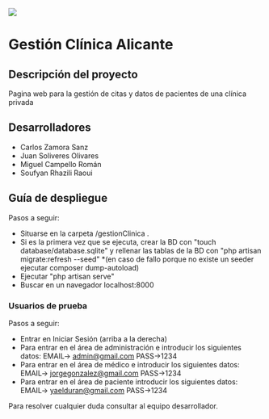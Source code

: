 ![](http://ilemiprojects.com/Altamira/wp-content/uploads/2016/10/banner-home-3.jpg)

# Gestión Clínica Alicante 

## Descripción del proyecto
Pagina web para la gestión de citas y datos de pacientes de una clínica privada

## Desarrolladores

* Carlos Zamora Sanz
* Juan Soliveres Olivares
* Miguel Campello Román
* Soufyan Rhazili Raoui

## Guía de despliegue

Pasos a seguir:
* Situarse en la carpeta /gestionClinica .
* Si es la primera vez que se ejecuta, crear la BD con "touch database/database.sqlite" y rellenar las tablas de la BD con "php artisan migrate:refresh --seed" *(en caso de fallo porque no existe un seeder ejecutar composer dump-autoload)
* Ejecutar "php artisan serve"
* Buscar en un navegador localhost:8000

### Usuarios de prueba
Pasos a seguir: 
* Entrar en Iniciar Sesión (arriba a la derecha)
* Para entrar en el área de administración e introducir los siguientes datos: EMAIL-> admin@gmail.com PASS->1234
* Para entrar en el área de médico e introducir los siguientes datos: EMAIL-> jorgegonzalez@gmail.com PASS->1234
* Para entrar en el área de paciente introducir los siguientes datos: EMAIL-> yaelduran@gmail.com PASS->1234


Para resolver cualquier duda consultar al equipo desarrollador.


